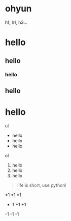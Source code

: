 # ohyun

h1, h1, h3...
# hello
## hello
### hello
## hello
# hello

ul
* hello
* hello
* hello

ol
1. hello
2. hello
3. hello

> life is short, use python!

*1
	*1
		*1

+	1
	+1
		+1

-1
	-1
		-1
